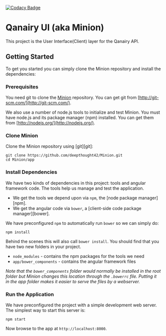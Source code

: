[![Codacy Badge](https://api.codacy.com/project/badge/Grade/c7cb0073a1814667a40879dc093ea8a5)](https://www.codacy.com?utm_source=github.com&amp;utm_medium=referral&amp;utm_content=deepthought42/Minion&amp;utm_campaign=Badge_Grade)

# Qanairy UI (aka Minion)

This project is the User Interface(Client) layer for the Qanairy API.

## Getting Started

To get you started you can simply clone the Minion repository and install the dependencies:

### Prerequisites

You need git to clone the [Minion](https://github.com/deepthought42/Minion.git) repository. You can get git from
[http://git-scm.com/](http://git-scm.com/).

We also use a number of node.js tools to initialize and test Minion. You must have node.js and
its package manager (npm) installed.  You can get them from [http://nodejs.org/](http://nodejs.org/).

### Clone Minion

Clone the Minion repository using [git][git]:

```
git clone https://github.com/deepthought42/Minion.git
cd Minion/app
```

### Install Dependencies

We have two kinds of dependencies in this project: tools and angular framework code.  The tools help
us manage and test the application.

*  We get the tools we depend upon via `npm`, the [node package manager][npm].
*  We get the angular code via `bower`, a [client-side code package manager][bower].

We have preconfigured `npm` to automatically run `bower` so we can simply do:

```
npm install
```

Behind the scenes this will also call `bower install`.  You should find that you have two new
folders in your project.

*  `node_modules` - contains the npm packages for the tools we need
*  `app/bower_components` - contains the angular framework files

*Note that the `bower_components` folder would normally be installed in the root folder but
Minion changes this location through the `.bowerrc` file.  Putting it in the app folder makes
it easier to serve the files by a webserver.*

### Run the Application

We have preconfigured the project with a simple development web server.  The simplest way to start
this server is:

```
npm start
```

Now browse to the app at `http://localhost:8000`.
